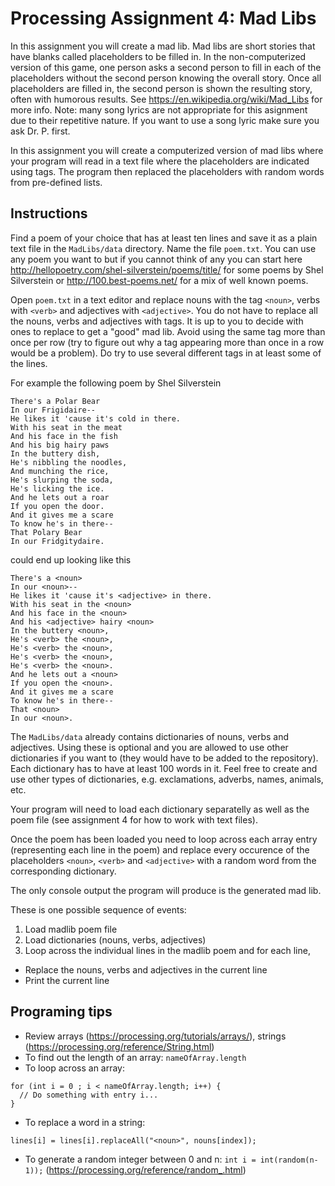 # Processing Assignment 4: Mad Libs

In this assignment you will create a mad lib. Mad libs are short stories that have blanks called placeholders to be filled in. In the non-computerized version of this game, one person asks a second person to fill in each of the placeholders without the second person knowing the overall story. Once all placeholders are filled in, the second person is shown the resulting story, often with humorous results. See https://en.wikipedia.org/wiki/Mad_Libs for more info. Note: many song lyrics are not appropriate for this asignment due to their repetitive nature. If you want to use a song lyric make sure you ask Dr. P. first.

In this assignment you will create a computerized version of mad libs where your program will read in a text file where the placeholders are indicated using tags. The program then replaced the placeholders with random words from pre-defined lists.

## Instructions
Find a poem of your choice that has at least ten lines and save it as a plain text file in the ```MadLibs/data``` directory. Name the file ```poem.txt```. You can use any poem you want to but if you cannot think of any you can start here  http://hellopoetry.com/shel-silverstein/poems/title/ for some poems by Shel Silverstein or http://100.best-poems.net/ for a mix of well known poems.

Open ```poem.txt``` in a text editor and replace nouns with the tag ```<noun>```, verbs with ```<verb>``` and adjectives with ```<adjective>```. You do not have to replace all the nouns, verbs and adjectives with tags. It is up to you to decide with ones to replace to get a "good" mad lib. Avoid using the same tag more than once per row (try to figure out why a tag appearing more than once in a row would be a problem). Do try to use several different tags in at least some of the lines.

For example the following poem by Shel Silverstein
```
There's a Polar Bear
In our Frigidaire--
He likes it 'cause it's cold in there.
With his seat in the meat
And his face in the fish
And his big hairy paws
In the buttery dish,
He's nibbling the noodles,
And munching the rice,
He's slurping the soda,
He's licking the ice.
And he lets out a roar
If you open the door.
And it gives me a scare
To know he's in there--
That Polary Bear
In our Fridgitydaire.
```
could end up looking like this
```
There's a <noun>
In our <noun>--
He likes it 'cause it's <adjective> in there.
With his seat in the <noun>
And his face in the <noun>
And his <adjective> hairy <noun>
In the buttery <noun>,
He's <verb> the <noun>,
He's <verb> the <noun>,
He's <verb> the <noun>,
He's <verb> the <noun>.
And he lets out a <noun>
If you open the <noun>.
And it gives me a scare
To know he's in there--
That <noun>
In our <noun>.
```

The ```MadLibs/data``` already contains dictionaries of nouns, verbs and adjectives. Using these is optional and you are allowed to use other dictionaries if you want to (they would have to be added to the repository). Each dictionary has to have at least 100 words in it. Feel free to create and use other types of dictionaries, e.g. exclamations, adverbs, names, animals, etc.

Your program will need to load each dictionary separatelly as well as the poem file (see assignment 4 for how to work with text files).

Once the poem has been loaded you need to loop across each array entry (representing each line in the poem) and replace every occurence of the placeholders ```<noun>```, ```<verb>``` and ```<adjective>``` with a random word from the corresponding dictionary.

The only console output the program will produce is the generated mad lib.

These is one possible sequence of events:
1. Load madlib poem file
2. Load dictionaries (nouns, verbs, adjectives) 
3. Loop across the individual lines in the madlib poem and for each line,
  * Replace the nouns, verbs and adjectives in the current line
  * Print the current line
  

## Programing tips
* Review arrays (https://processing.org/tutorials/arrays/), strings (https://processing.org/reference/String.html)
* To find out the length of an array: ```nameOfArray.length```
* To loop across an array:
```
for (int i = 0 ; i < nameOfArray.length; i++) {
  // Do something with entry i...
}
```
* To replace a word in a string:
```
lines[i] = lines[i].replaceAll("<noun>", nouns[index]);
```
* To generate a random integer between 0 and n: ```int i = int(random(n-1));``` (https://processing.org/reference/random_.html)
